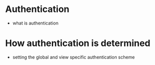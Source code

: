 # Authentication

- what is authentication

# How authentication is determined

- setting the global and view specific authentication scheme

